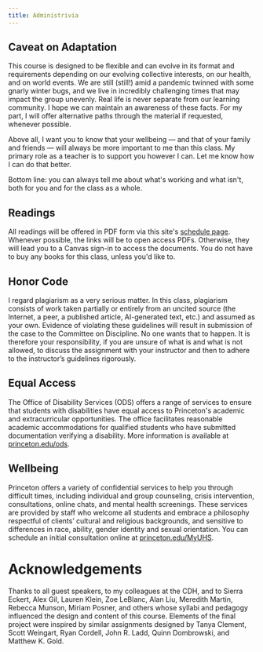 ```yaml
---
title: Administrivia
---
```


## Caveat on Adaptation

This course is designed to be flexible and can evolve in its format and requirements depending on our evolving collective interests, on our health, and on world events. We are still (still!) amid a pandemic twinned with some gnarly winter bugs, and we live in incredibly challenging times that may impact the group unevenly. Real life is never separate from our learning community. I hope we can maintain an awareness of these facts. For my part, I will offer alternative paths through the material if requested, whenever possible.

Above all, I want you to know that your wellbeing — and that of your family and friends — will always be more important to me than this class. My primary role as a teacher is to support you however I can. Let me know how I can do that better.

Bottom line: you can always tell me about what's working and what isn't, both for you and for the class as a whole.

## Readings

All readings will be offered in PDF form via this site's [schedule page](/CDH507/schedule). Whenever possible, the links will be to open access PDFs. Otherwise, they will lead you to a Canvas sign-in to access the documents. You do not have to buy any books for this class, unless you'd like to.

## Honor Code

I regard plagiarism as a very serious matter. In this class, plagiarism consists of work taken partially or entirely from an uncited source (the Internet, a peer, a published article, AI-generated text, etc.) and assumed as your own. Evidence of violating these guidelines will result in submission of the case to the Committee on Discipline. No one wants that to happen. It is therefore your responsibility, if you are unsure of what is and what is not allowed, to discuss the assignment with your instructor and then to adhere to the instructor’s guidelines rigorously.

## Equal Access

The Office of Disability Services (ODS) offers a range of services to ensure that students with disabilities have equal access to Princeton's academic and extracurricular opportunities. The office facilitates reasonable academic accommodations for qualified students who have submitted documentation verifying a disability. More information is available at [princeton.edu/ods](https://www.princeton.edu/ods).

## Wellbeing

Princeton offers a variety of confidential services to help you through difficult times, including individual and group counseling, crisis intervention, consultations, online chats, and mental health screenings. These services are provided by staff who welcome all students and embrace a philosophy respectful of clients’ cultural and religious backgrounds, and sensitive to differences in race, ability, gender identity and sexual orientation. You can schedule an initial consultation online at [princeton.edu/MyUHS](https://princeton.edu/MyUHS).

# Acknowledgements

Thanks to all guest speakers, to my colleagues at the CDH, and to Sierra Eckert, Alex Gil, Lauren Klein, Zoe LeBlanc, Alan Liu, Meredith Martin, Rebecca Munson, Miriam Posner, and others whose syllabi and pedagogy influenced the design and content of this course. Elements of the final project were inspired by similar assignments designed by Tanya Clement, Scott Weingart, Ryan Cordell, John R. Ladd, Quinn Dombrowski, and Matthew K. Gold.